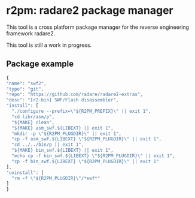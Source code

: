 # r2pm: radare2 package manager

This tool is a cross platform package manager for the reverse engineering
framework radare2.

This tool is still a work in progress.

## Package example
```javascript
{
"name": "swf2",
"type": "git",
"repo": "https://github.com/radare/radare2-extras",
"desc": "[r2-bin] SWF/Flash disassembler",
"install": [
  "./configure --prefix=\"${R2PM_PREFIX}\" || exit 1",
  "cd libr/asm/p",
  "${MAKE} clean",
  "${MAKE} asm_swf.${LIBEXT} || exit 1",
  "mkdir -p \"${R2PM_PLUGDIR}\" || exit 1",
  "cp -f asm_swf.${LIBEXT} \"${R2PM_PLUGDIR}\" || exit 1",
  "cd ../../bin/p || exit 1",
  "${MAKE} bin_swf.${LIBEXT} || exit 1",
  "echo cp -f bin_swf.${LIBEXT} \"${R2PM_PLUGDIR}\" || exit 1",
  "cp -f bin_swf.${LIBEXT} \"${R2PM_PLUGDIR}\" || exit 1"
],
"uninstall": [
  "rm -f \"${R2PM_PLUGDIR}\"/*swf*"
]
}
```

